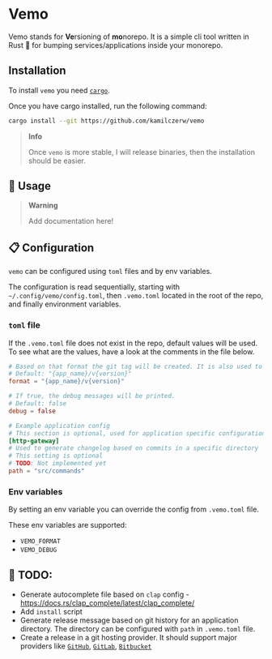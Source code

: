 # Vemo

Vemo stands for **Ve**rsioning of **mo**norepo. It is a simple cli tool written in Rust 🦀 for bumping services/applications inside your monorepo.

## Installation

To install `vemo` you need [`cargo`](https://doc.rust-lang.org/cargo/).

Once you have cargo installed, run the following command:

```sh
cargo install --git https://github.com/kamilczerw/vemo
```

> **Info**
>
> Once `vemo` is more stable, I will release binaries, then the installation should be easier.

## 🧩 Usage

> **Warning**
> 
> Add documentation here!

## 📋 Configuration

`vemo` can be configured using `toml` files and by env variables.

The configuration is read sequentially, starting with `~/.config/vemo/config.toml`, then `.vemo.toml` located in the root of the repo, and finally environment variables.

### `toml` file

If the `.vemo.toml` file does not exist in the repo, default values will be used. To see what are the values, have a look at the comments in the file below.

```toml
# Based on that format the git tag will be created. It is also used to fetch all the applications from the monorepo.
# Default: "{app_name}/v{version}"
format = "{app_name}/v{version}"

# If true, the debug messages will be printed.
# Default: false
debug = false

# Example application config
# This section is optional, used for application specific configuration
[http-gateway]
# Used to generate changelog based on commits in a specific directory
# This setting is optional
# TODO: Not implemented yet
path = "src/commands"
```

### Env variables

By setting an env variable you can override the config from `.vemo.toml` file.

These env variables are supported:

 - `VEMO_FORMAT`
 - `VEMO_DEBUG`

## 🚧 TODO:

 - Generate autocomplete file based on `clap` config - https://docs.rs/clap_complete/latest/clap_complete/
 - Add `install` script
 - Generate release message based on git history for an application directory. The directory can be configured with `path` in `.vemo.toml` file. 
 - Create a release in a git hosting provider. It should support major providers like [`GitHub`](https://github.com/), [`GitLab`](https://gitlab.com/), [`Bitbucket`](https://bitbucket.org/)
